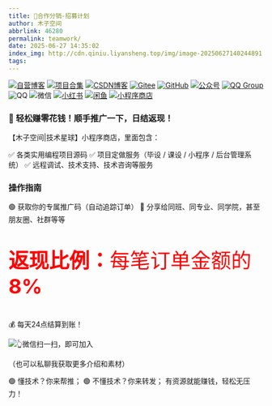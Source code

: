 ```yaml
---
title: 📢合作分销-招募计划
author: 木子空间
abbrlink: 46280
permalink: teamwork/
date: 2025-06-27 14:35:02
index_img: http://cdn.qiniu.liyansheng.top/img/image-20250627140244891.png
tags:
---
```


<span>
<a href="http://www.liyansheng.top/blog"><img src="https://img.shields.io/badge/木子空间-自营博客-00dfbf" alt="自营博客"></a>
<a href="https://yan-sheng-li.github.io/project/"><img src="https://img.shields.io/badge/木子空间-项目&资料-1e90ff" alt="项目合集"></a>
<a href="https://blog.csdn.net/weixin_44107140"><img src="https://img.shields.io/badge/木子空间-CSDN&粉丝1.5w+-FC5531" alt="CSDN博客"></a>
<a href="https://gitee.com/yan-sheng-li"><img src="https://img.shields.io/badge/木子空间-Gitee-orange" alt="Gitee"></a>
<a href="https://github.com/yan-sheng-li"><img src="https://img.shields.io/badge/木子空间-GitHub-black" alt="GitHub"></a>
<a href="http://cdn.qiniu.liyansheng.top/img/gzh_muzikongjianPro.png"><img src="https://img.shields.io/badge/木子空间Pro-公众号&粉丝6k+-brightgreen" alt="公众号"></a>
<a href="https://qm.qq.com/cgi-bin/qm/qr?k=NZUoWMzd3PQLWwxRGMiBNYEnVkEdNq__&jump_from=webapi&authKey=kgAofDqUzgwMCSX+UQQwxf837zMeWFGGmo4iIcbgkklW2pdfmVOlxPWAK6sMYMaC"><img src="https://img.shields.io/badge/木子空间-QQ社群(450+人)-18a2ea" alt="QQ Group"></a>
<img src="https://img.shields.io/badge/博主-QQ：1761724207-29a1db" alt="QQ">
<img src="https://img.shields.io/badge/博主-微信：17641244340-07c261" alt="微信">
<a href="https://www.xiaohongshu.com/user/profile/668f634100000000030315a1"><img src="https://img.shields.io/badge/木子空间-小红书-FF2842" alt="小红书"></a>
<a href="http://cdn.qiniu.liyansheng.top/img/20250423150441.png"><img src="https://img.shields.io/badge/木子空间-闲鱼-ffe10f" alt="闲鱼"></a>
<a href="http://cdn.qiniu.liyansheng.top/img/20250423145452.png"><img src="https://img.shields.io/badge/木子空间-小程序商店-green" alt="小程序商店"></a>
</span>

### 🎯 轻松赚零花钱！顺手推广一下，日结返现！

【木子空间|技术星球】小程序商店，里面包含：

✅ 各类实用编程项目源码
✅ 项目定做服务（毕设 / 课设 / 小程序 / 后台管理系统）
✅ 远程调试、技术支持、技术咨询等服务

### 操作指南

🟢 获取你的专属推广码（自动追踪订单）
📣 分享给同班、同专业、同学院，甚至朋友圈、社群等等

<p style="color:red;font-size:40px"><strong>返现比例：</strong>每笔订单金额的 <strong>8%</strong></p>

💰 每天24点结算到账！

![👆微信扫一扫，即可加入](http://cdn.qiniu.liyansheng.top/img/image-20250627140244891.png)

 （也可以私聊我获取更多介绍和素材）

🟢 懂技术？你来帮推；
🟢 不懂技术？你来转发；
 有资源就能赚钱，轻松无压力！


